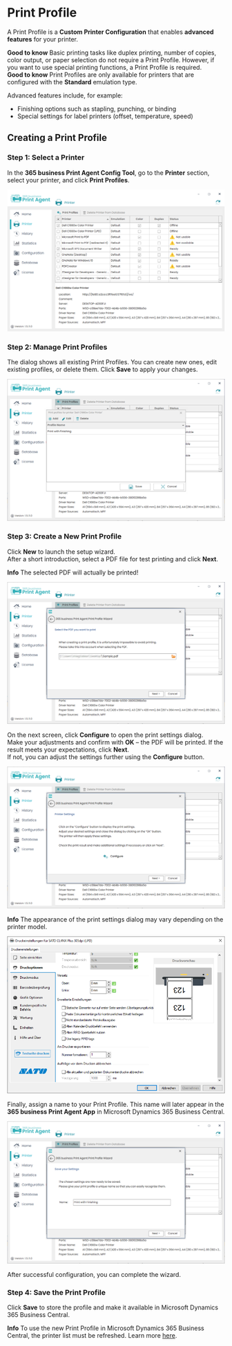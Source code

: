 # Print Profile

A Print Profile is a **Custom Printer Configuration** that enables **advanced features** for your printer.


<div class="alert alert-notice">
    <i class="fa-light fa-hand-point-up fa-lg"></i>
    <strong>Good to know</strong>
	Basic printing tasks like duplex printing, number of copies, color output, or paper selection do not require a Print Profile. However, if you want to use special printing functions, a Print Profile is required.
</div>

<div class="alert alert-notice">
    <i class="fa-light fa-hand-point-up fa-lg"></i>
    <strong>Good to know</strong>
	Print Profiles are only available for printers that are configured with the <b>Standard</b> emulation type.
</div>

Advanced features include, for example:
* Finishing options such as stapling, punching, or binding
* Special settings for label printers (offset, temperature, speed)


## Creating a Print Profile

### Step 1: Select a Printer

In the **365 business Print Agent Config Tool**, go to the **Printer** section, select your printer, and click **Print Profiles**.

![Print Profile Management](/assets/images/365-business-print-agent/config-tool/Printer_en.PNG) 

### Step 2: Manage Print Profiles

The dialog shows all existing Print Profiles. You can create new ones, edit existing profiles, or delete them. Click **Save** to apply your changes.

![Print Profile Overview](/assets/images/365-business-print-agent/config-tool/PrintProfileOverview_en.PNG) 

### Step 3: Create a New Print Profile

Click **New** to launch the setup wizard.  
After a short introduction, select a PDF file for test printing and click **Next**.

<div class="alert alert-info">
    <i class="fa-duotone fa-thin fa-lightbulb fa-lg"></i>
    <strong>Info</strong>
	The selected PDF will actually be printed!
</div>

![Wizard-1](/assets/images/365-business-print-agent/config-tool/PrintProfileWizard2_en.PNG)

On the next screen, click **Configure** to open the print settings dialog.  
Make your adjustments and confirm with **OK** – the PDF will be printed. If the result meets your expectations, click **Next**.<br>
If not, you can adjust the settings further using the **Configure** button.

![Wizard-2](/assets/images/365-business-print-agent/config-tool/PrintProfileWizard3_en.PNG) 

<div class="alert alert-info">
    <i class="fa-duotone fa-thin fa-lightbulb fa-lg"></i>
    <strong>Info</strong>
	The appearance of the print settings dialog may vary depending on the printer model.
</div>

![Druckeinstellungen-SATO](/assets/images/365-business-print-agent/config-tool/sato_Druckeinstellungen.PNG) 

Finally, assign a name to your Print Profile. This name will later appear in the **365 business Print Agent App** in Microsoft Dynamics 365 Business Central.

![Wizard-3](/assets/images/365-business-print-agent/config-tool/PrintProfileWizard4_en.PNG) 

After successful configuration, you can complete the wizard.

### Step 4: Save the Print Profile

Click **Save** to store the profile and make it available in Microsoft Dynamics 365 Business Central.

<div class="alert alert-info">
    <i class="fa-duotone fa-thin fa-lightbulb fa-lg"></i>
    <strong>Info</strong>
	To use the new Print Profile in Microsoft Dynamics 365 Business Central, the printer list must be refreshed. Learn more <a href="printer-configuration.md">here</a>.
</div><br/>
